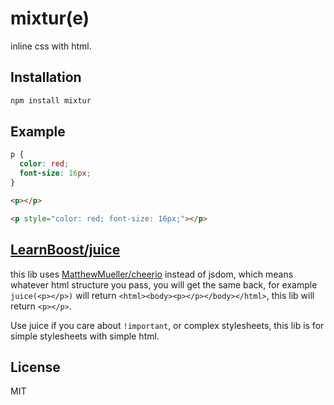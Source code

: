 
# mixtur(e)

inline css with html.

## Installation

```bash
npm install mixtur
```

## Example

```css
p {
  color: red;
  font-size: 16px;
}
```

```html
<p></p>
```

```html
<p style="color: red; font-size: 16px;"></p>
```

## [LearnBoost/juice](https://github.com/LearnBoost/juice)

this lib uses [MatthewMueller/cheerio](https://github.com/MatthewMueller/cheerio) instead of jsdom, which means whatever html structure
you pass, you will get the same back, for example `juice(<p></p>)` will return
`<html><body><p></p></body></html>`, this lib will return `<p></p>`.

Use juice if you care about `!important`, or complex stylesheets, this lib is for simple stylesheets with simple html.

## License

MIT
